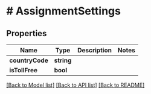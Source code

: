 # # AssignmentSettings

## Properties

Name | Type | Description | Notes
------------ | ------------- | ------------- | -------------
**countryCode** | **string** |  |
**isTollFree** | **bool** |  |

[[Back to Model list]](../../README.md#models) [[Back to API list]](../../README.md#endpoints) [[Back to README]](../../README.md)
